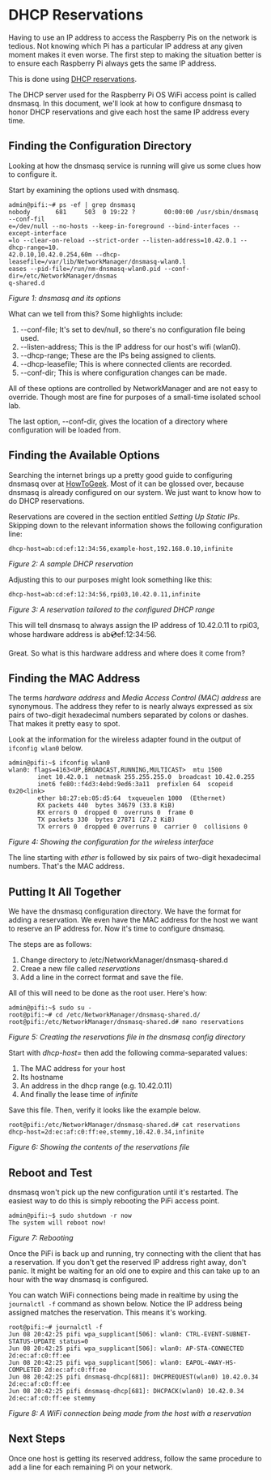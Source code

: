 # DHCP Reservations
Having to use an IP address to access the Raspberry Pis on the network is tedious. Not knowing which Pi has a particular IP address at any given moment makes it even worse. 
The first step to making the situation better is to ensure each Raspberry Pi always gets the same IP address.

This is done using [DHCP reservations](https://en.wikipedia.org/wiki/Dynamic_Host_Configuration_Protocol).

The DHCP server used for the Raspberry Pi OS WiFi access point is called dnsmasq. In this document, we'll look at how to configure dnsmasq to honor DHCP reservations and give each host the same IP address every time.

## Finding the Configuration Directory
Looking at how the dnsmasq service is running will give us some clues how to configure it.

Start by examining the options used with dnsmasq.

```
admin@pifi:~# ps -ef | grep dnsmasq
nobody       681     503  0 19:22 ?        00:00:00 /usr/sbin/dnsmasq --conf-fil
e=/dev/null --no-hosts --keep-in-foreground --bind-interfaces --except-interface
=lo --clear-on-reload --strict-order --listen-address=10.42.0.1 --dhcp-range=10.
42.0.10,10.42.0.254,60m --dhcp-leasefile=/var/lib/NetworkManager/dnsmasq-wlan0.l
eases --pid-file=/run/nm-dnsmasq-wlan0.pid --conf-dir=/etc/NetworkManager/dnsmas
q-shared.d
```
_Figure 1: dnsmasq and its options_

What can we tell from this? Some highlights include:
1. --conf-file; It's set to dev/null, so there's no configuration file being used.
2. --listen-address; This is the IP address for our host's wifi (wlan0).
3. --dhcp-range; These are the IPs being assigned to clients.
4. --dhcp-leasefile; This is where connected clients are recorded.
5. --conf-dir; This is where configuration changes can be made.

All of these options are controlled by NetworkManager and are not easy to override. Though most are fine for purposes of a small-time isolated school lab.

The last option, --conf-dir, gives the location of a directory where configuration will be loaded from.

## Finding the Available Options
Searching the internet brings up a pretty good guide to configuring dnsmasq over at [HowToGeek](https://www.howtogeek.com/devops/how-to-run-a-local-network-dhcp-server-with-dnsmasq/). Most of it can be glossed over, because dnsmasq is already configured on our system. We just want to know how to do DHCP reservations.

Reservations are covered in the section entitled _Setting Up Static IPs_. Skipping down to the relevant information shows the following configuration line:

```
dhcp-host=ab:cd:ef:12:34:56,example-host,192.168.0.10,infinite
```
_Figure 2: A sample DHCP reservation_

Adjusting this to our purposes might look something like this:

```
dhcp-host=ab:cd:ef:12:34:56,rpi03,10.42.0.11,infinite
```
_Figure 3: A reservation tailored to the configured DHCP range_

This will tell dnsmasq to always assign the IP address of 10.42.0.11 to rpi03, whose hardware address is ab:cd:ef:12:34:56.

Great. So what is this hardware address and where does it come from?

## Finding the MAC Address
The terms _hardware address_ and _Media Access Control (MAC) address_ are synonymous. The address they refer to is nearly always expressed as six pairs of two-digit hexadecimal numbers separated by colons or dashes. That makes it pretty easy to spot.

Look at the information for the wireless adapter found in the output of `ifconfig wlan0` below.

```
admin@pifi:~$ ifconfig wlan0
wlan0: flags=4163<UP,BROADCAST,RUNNING,MULTICAST>  mtu 1500
        inet 10.42.0.1  netmask 255.255.255.0  broadcast 10.42.0.255
        inet6 fe80::f4d3:4ebd:9ed6:3a11  prefixlen 64  scopeid 0x20<link>
        ether b8:27:eb:05:d5:64  txqueuelen 1000  (Ethernet)
        RX packets 440  bytes 34679 (33.8 KiB)
        RX errors 0  dropped 0  overruns 0  frame 0
        TX packets 330  bytes 27871 (27.2 KiB)
        TX errors 0  dropped 0 overruns 0  carrier 0  collisions 0
```
_Figure 4: Showing the configuration for the wireless interface_

The line starting with _ether_ is followed by six pairs of two-digit hexadecimal numbers. That's the MAC address.

## Putting It All Together
We have the dnsmasq configuration directory. We have the format for adding a reservation. We even have the MAC address for the host we want to reserve an IP address for. Now it's time to configure dnsmasq.

The steps are as follows:
1. Change directory to /etc/NetworkManager/dnsmasq-shared.d
2. Creae a new file called _reservations_
3. Add a line in the correct format and save the file.

All of this will need to be done as the root user. Here's how:

```
admin@pifi:~$ sudo su -
root@pifi:~# cd /etc/NetworkManager/dnsmasq-shared.d/
root@pifi:/etc/NetworkManager/dnsmasq-shared.d# nano reservations
```
_Figure 5: Creating the reservations file in the dnsmasq config directory_

Start with _dhcp-host=_ then add the following comma-separated values:
1. The MAC address for your host
2. Its hostname
3. An address in the dhcp range (e.g. 10.42.0.11)
4. And finally the lease time of _infinite_

Save this file. Then, verify it looks like the example below.

```
root@pifi:/etc/NetworkManager/dnsmasq-shared.d# cat reservations
dhcp-host=2d:ec:af:c0:ff:ee,stemmy,10.42.0.34,infinite
```
_Figure 6: Showing the contents of the reservations file_

## Reboot and Test
dnsmasq won't pick up the new configuration until it's restarted. The easiest way to do this is simply rebooting the PiFi access point.

```
admin@pifi:~$ sudo shutdown -r now
The system will reboot now!
```
_Figure 7: Rebooting_

Once the PiFi is back up and running, try connecting with the client that has a reservation. If you don't get the reserved IP address right away, don't panic. It might be waiting for an old one to expire and this can take up to an hour with the way dnsmasq is configured.

You can watch WiFi connections being made in realtime by using the `journalctl -f` command as shown below. Notice the IP address being assigned matches the reservation. This means it's working.

```
root@pifi:~# journalctl -f
Jun 08 20:42:25 pifi wpa_supplicant[506]: wlan0: CTRL-EVENT-SUBNET-STATUS-UPDATE status=0
Jun 08 20:42:25 pifi wpa_supplicant[506]: wlan0: AP-STA-CONNECTED 2d:ec:af:c0:ff:ee
Jun 08 20:42:25 pifi wpa_supplicant[506]: wlan0: EAPOL-4WAY-HS-COMPLETED 2d:ec:af:c0:ff:ee
Jun 08 20:42:25 pifi dnsmasq-dhcp[681]: DHCPREQUEST(wlan0) 10.42.0.34 2d:ec:af:c0:ff:ee
Jun 08 20:42:25 pifi dnsmasq-dhcp[681]: DHCPACK(wlan0) 10.42.0.34 2d:ec:af:c0:ff:ee stemmy
```
_Figure 8: A WiFi connection being made from the host with a reservation_

## Next Steps
Once one host is getting its reserved address, follow the same procedure to add a line for each remaining Pi on your network.
